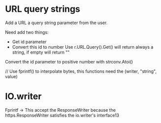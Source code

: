 # URL query strings

Add a URL a query string parameter from the user.

Need add two things:
- Get id parameter
- Convert this id to number
Use r.URL.Query().Get() will return always a string, if empty will return ""

Convert the id parameter to positive number with strconv.Atoi()

// Use fprintf() to interpolate bytes, this functions need the (writer, "string", value)

# IO.writer

Fprintf -> This accept the ResponseWriter because the https.ResponseWriter satisfies the io.writer's interface13

